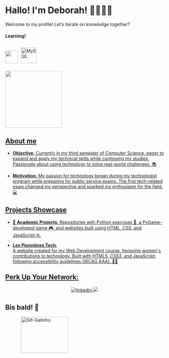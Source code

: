 # Hallo! I'm Deborah! 👩🏽‍💻🪩 
Welcome to my profile! Let’s iterate on knowledge together?

#### Learning!
<img src="https://cdn.jsdelivr.net/gh/devicons/devicon@latest/icons/java/java-original-wordmark.svg" width="40" height="40" /><a href="https://www.mysql.com/" target="_blank"><img style="margin: 10px" src="https://profilinator.rishav.dev/skills-assets/mysql-original-wordmark.svg" alt="MySQL" height="50" /></a>  
<div>
<a href="https://github.com/Deborah-Lizardo">
<img loading="lazy" height="180em" src="https://github-readme-stats.vercel.app/api/top-langs/?username=Deborah-Lizardo&layout=compact&langs_count=7&theme=dracula"/>

## About me

- **Objective**: Currently in my third semester of Computer Science, eager to expand and apply my technical skills while continuing my studies. Passionate about using technology to solve real-world challenges. 📚

- **Motivation**: My passion for technology began during my technologist program while preparing for public service exams. The first tech-related exam changed my perspective and sparked my enthusiasm for the field. 💻

## Projects Showcase

- 📁 **Academic Projects**: Repositories with Python exercises 🐍, a PyGame-developed game 🎮, and websites built using HTML, CSS, and JavaScript 🌐.  

- **Les Pionnières Tech**:  
  A website created for my Web Development course, honoring women's contributions to technology. Built with HTML5, CSS3, and JavaScript, following accessibility guidelines (WCAG AAA). 🌷✨  


## Perk Up Your Network:
<div align="center">
<a href="https://www.linkedin.com/in/deborah-lizardo/" target="_blank">
<img src=https://img.shields.io/badge/linkedin-%231E77B5.svg?&style=for-the-badge&logo=linkedin&logoColor=white alt=linkedin style="margin-bottom: 5px;"/>
<a href = "mailto:deborah.slizardoo@gmail.com"><img loading="lazy" src="https://img.shields.io/badge/Gmail-D14836?style=for-the-badge&logo=gmail&logoColor=white" target="_blank"></a>
</div>   


## Bis bald! 👋
 <img  alt="Gif-Gatinho" height="115" src="https://github.com/user-attachments/assets/9e376e09-be02-4699-8dd0-1b4f27ff5cf3" width="150" hspace="50" >

